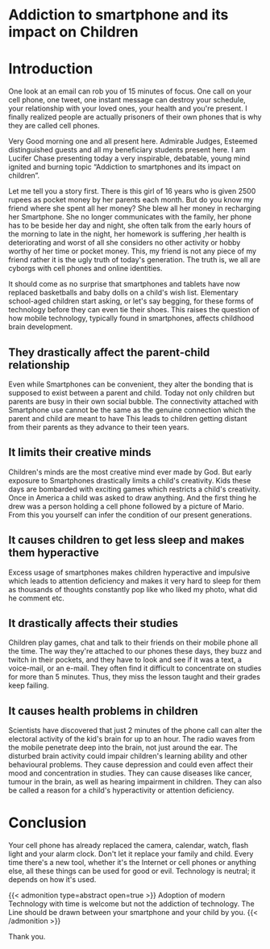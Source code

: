 # Addiction to smartphone and its impact on Children


# Introduction

One look at an email can rob you of 15 minutes of focus. One call on your cell phone, one tweet, one instant message can destroy your schedule, your relationship with your loved ones, your health and you're present. I finally realized people are actually prisoners of their own phones that is why they are called cell phones.

Very Good morning one and all present here. Admirable Judges, Esteemed distinguished guests and all my beneficiary students present here. I am Lucifer Chase presenting today a very inspirable, debatable, young mind ignited and burning topic “Addiction to smartphones and its impact on children”.

Let me tell you a story first. There is this girl of 16 years who is given 2500 rupees as pocket money by her parents each month. But do you know my friend where she spent all her money? She blew all her money in recharging her Smartphone. She no longer communicates with the family, her phone has to be beside her day and night, she often talk from the early hours of the morning to late in the night, her homework is suffering ,her health is deteriorating and worst of all she considers no other activity or hobby worthy of her time or pocket money. This, my friend is not any piece of my friend rather it is the ugly truth of today's generation. The truth is, we all are cyborgs with cell phones and online identities.

It should come as no surprise that smartphones and tablets have now replaced basketballs and baby dolls on a child's wish list. Elementary school-aged children start asking, or let's say begging, for these forms of technology before they can even tie their shoes. This raises the question of how mobile technology, typically found in smartphones, affects childhood brain development.

## They drastically affect the parent-child relationship
Even while Smartphones can be convenient, they alter the bonding that is supposed to exist between a parent and child. Today not only children but parents are busy in their own social bubble. The connectivity attached with Smartphone use cannot be the same as the genuine connection which the parent and child are meant to have This leads to children getting distant from their parents as they advance to their teen years.

## It limits their creative minds
Children's minds are the most creative mind ever made by God. But early exposure to Smartphones drastically limits a child's creativity. Kids these days are bombarded with exciting games which restricts a child's creativity. Once in America a child was asked to draw anything. And the first thing he drew was a person holding a cell phone followed by a picture of Mario. From this you yourself can infer the condition of our present generations.

## It causes children to get less sleep and makes them hyperactive
Excess usage of smartphones makes children hyperactive and impulsive which leads to attention deficiency and makes it very hard to sleep for them as thousands of thoughts constantly pop like who liked my photo, what did he comment etc.

## It drastically affects their studies
Children play games, chat and talk to their friends on their mobile phone all the time. The way they're attached to our phones these days, they buzz and twitch in their pockets, and they have to look and see if it was a text, a voice-mail, or an e-mail. They often find it difficult to concentrate on studies for more than 5 minutes. Thus, they miss the lesson taught and their grades keep failing.

## It causes health problems in children
Scientists have discovered that just 2 minutes of the phone call can alter the electoral activity of the kid's brain for up to an hour. The radio waves from the mobile penetrate deep into the brain, not just around the ear. The disturbed brain activity could impair children's learning ability and other behavioural problems. They cause depression and could even affect their mood and concentration in studies. They can cause diseases like cancer, tumour in the brain, as well as hearing impairment in children.  They can also be called a reason for a child's hyperactivity or attention deficiency.

# Conclusion

Your cell phone has already replaced the camera, calendar, watch, flash light and your alarm clock. Don't let it replace your family and child. Every time there's a new tool, whether it's the Internet or cell phones or anything else, all these things can be used for good or evil. Technology is neutral; it depends on how it's used.

{{< admonition type=abstract open=true >}}
Adoption of modern Technology with time is welcome but not the addiction of technology. The Line should be drawn between your smartphone and your child by you.
{{< /admonition >}}

Thank you.

